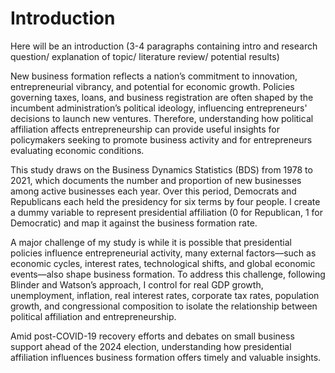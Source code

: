 # Introduction
Here will be an introduction (3-4 paragraphs containing intro and research question/ explanation of topic/ literature review/ potential results)

New business formation reflects a nation’s commitment to innovation, entrepreneurial vibrancy, and potential for economic growth. Policies governing taxes, loans, and business registration are often shaped by the incumbent administration’s political ideology, influencing entrepreneurs' decisions to launch new ventures. Therefore, understanding how political affiliation affects entrepreneurship can provide useful insights for policymakers seeking to promote business activity and for entrepreneurs evaluating economic conditions.

This study draws on the Business Dynamics Statistics (BDS) from 1978 to 2021, which documents the number and proportion of new businesses among active businesses each year. Over this period, Democrats and Republicans each held the presidency for six terms by four people. I create a dummy variable to represent presidential affiliation (0 for Republican, 1 for Democratic) and map it against the business formation rate. 

A major challenge of my study is while it is possible that presidential policies influence entrepreneurial activity, many external factors—such as economic cycles, interest rates, technological shifts, and global economic events—also shape business formation. To address this challenge, following Blinder and Watson’s approach, I control for real GDP growth, unemployment, inflation, real interest rates, corporate tax rates, population growth, and congressional composition to isolate the relationship between political affiliation and entrepreneurship.

Amid post-COVID-19 recovery efforts and debates on small business support ahead of the 2024 election, understanding how presidential affiliation influences business formation offers timely and valuable insights.
